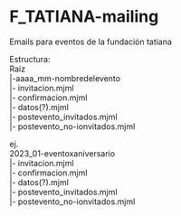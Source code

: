 # F_TATIANA-mailing
Emails para eventos de la fundación tatiana

Estructura:  
Raiz  
|-aaaa_mm-nombredelevento   
  |- invitacion.mjml  
  |- confirmacion.mjml  
  |- datos(?).mjml  
  |- postevento_invitados.mjml  
  |- postevento_no-ionvitados.mjml  
  
ej.  
2023_01-eventoxaniversario  
  |- invitacion.mjml  
  |- confirmacion.mjml  
  |- datos(?).mjml  
  |- postevento_invitados.mjml  
  |- postevento_no-ionvitados.mjml  
